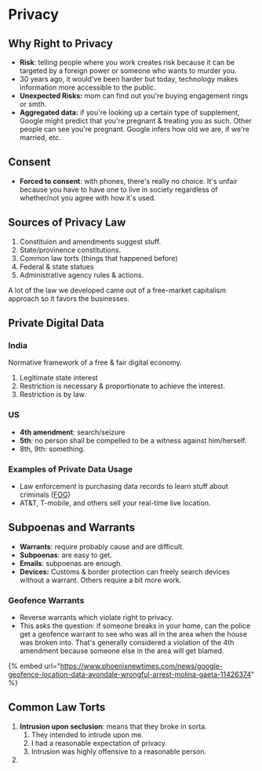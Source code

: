 # Privacy

## Why Right to Privacy

* **Risk**: telling people where you work creates risk because it can be targeted by a foreign power or someone who wants to murder you.
* 30 years ago, it would've been harder but today, technology makes information more accessible to the public.&#x20;
* **Unexpected Risks:** mom can find out you're buying engagement rings or smth.
* **Aggregated data:** if you're looking up a certain type of supplement, Google might predict that you're pregnant & treating you as such. Other people can see you're pregnant. Google infers how old we are, if we're married, etc.

## Consent

* **Forced to consent**: with phones, there's really no choice. It's unfair because you have to have one to live in society regardless of whether/not you agree with how it's used.

## Sources of Privacy Law

1. Constituion and amendments suggest stuff.
2. State/provinence constitutions.
3. Common law torts (things that happened before)
4. Federal & state statues
5. Administrative agency rules & actions.

A lot of the law we developed came out of a free-market capitalism approach so it favors the businesses.&#x20;

## Private Digital Data

### India

Normative framework of a free & fair digital economy.&#x20;

1. Legitimate state interest&#x20;
2. Restriction is necessary & proportionate to achieve the interest.
3. Restriction is by law.

### US

* **4th amendment**: search/seizure
* **5th**: no person shall be compelled to be a witness against him/herself.
* 8th, 9th: something.

### Examples of Private Data Usage

* Law enforcement is purchasing data records to learn stuff about criminals ([FOG](https://www.eff.org/deeplinks/2022/08/inside-fog-data-science-secretive-company-selling-mass-surveillance-local-police))
* AT\&T, T-mobile, and others sell your real-time live location.

## Subpoenas and Warrants

* **Warrants**: require probably cause and are difficult.
* **Subpoenas**: are easy to get.&#x20;
* **Emails**: subpoenas are enough.&#x20;
* **Devices:** Customs & border protection can freely search devices without a warrant. Others require a bit more work.

### Geofence Warrants

* Reverse warrants which violate right to privacy.&#x20;
* This asks the question: if someone breaks in your home, can the police get a geofence warrant to see who was all in the area when the house was broken into. That's generally considered a violation of the 4th amendment because someone else in the area will get blamed.

{% embed url="https://www.phoenixnewtimes.com/news/google-geofence-location-data-avondale-wrongful-arrest-molina-gaeta-11426374" %}

## Common Law Torts

1. **Intrusion upon seclusion**: means that they broke in sorta.
   1. They intended to intrude upon me.
   2. I had a reasonable expectation of privacy.
   3. Intrusion was highly offensive to a reasonable person.
2.

